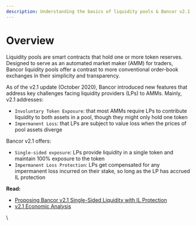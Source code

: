 ```yaml
---
description: Understanding the basics of liquidity pools & Bancor v2.1
---
```


# Overview

Liquidity pools are smart contracts that hold one or more token reserves. Designed to serve as an automated market maker (AMM) for traders, Bancor liquidity pools offer a contrast to more conventional order-book exchanges in their simplicity and transparency.&#x20;

As of the v2.1 update (October 2020), Bancor introduced new features that address key challenges facing liquidity providers (LPs) to AMMs. Mainly, v2.1 addresses:

* `Involuntary Token Exposure`: that most AMMs require LPs to contribute liquidity to both assets in a pool, though they might only hold one token
* `Impermanent Loss`: that LPs are subject to value loss when the prices of pool assets diverge

Bancor v2.1 offers:

* `Single-sided exposure`: LPs provide liquidity in a single token and maintain 100% exposure to the token
* `Impermanent Loss Protection`: LPs get compensated for any impermanent loss incurred on their stake, so long as the LP has accrued IL protection

**Read:**&#x20;

* [Proposing Bancor v2.1 Single-Sided Liquidity with IL Protection](https://blog.bancor.network/proposing-bancor-v2-1-single-sided-amm-with-elastic-bnt-supply-bcac9fe655b)
* [v2.1 Economic Analysis](https://drive.google.com/file/d/1en044m2wchn85aQBcoVx2elmxEYd5kEA/view)





\
